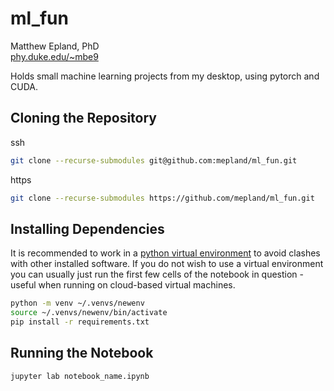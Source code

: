 # ml\_fun
Matthew Epland, PhD  
[phy.duke.edu/~mbe9](http://www.phy.duke.edu/~mbe9)  

Holds small machine learning projects from my desktop, using pytorch and CUDA.  

## Cloning the Repository
ssh  
```bash
git clone --recurse-submodules git@github.com:mepland/ml_fun.git
```

https  
```bash
git clone --recurse-submodules https://github.com/mepland/ml_fun.git
```

## Installing Dependencies
It is recommended to work in a [python virtual environment](https://realpython.com/python-virtual-environments-a-primer/) to avoid clashes with other installed software. If you do not wish to use a virtual environment you can usually just run the first few cells of the notebook in question - useful when running on cloud-based virtual machines.
```bash
python -m venv ~/.venvs/newenv
source ~/.venvs/newenv/bin/activate
pip install -r requirements.txt
```

## Running the Notebook

```bash
jupyter lab notebook_name.ipynb
```
